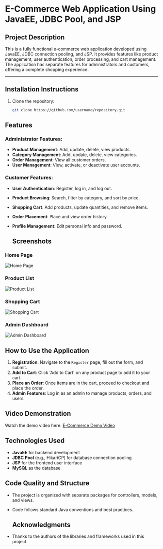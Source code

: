 
# E-Commerce Web Application Using JavaEE, JDBC Pool, and JSP

## Project Description

This is a fully functional e-commerce web application developed using JavaEE, JDBC connection pooling, and JSP. It provides features like product management, user authentication, order processing, and cart management. The application has separate features for administrators and customers, offering a complete shopping experience.

---

## Installation Instructions

1. Clone the repository:
   ```bash
   git clone https://github.com/username/repository.git

## Features

### Administrator Features:
- **Product Management**: Add, update, delete, view products.
- **Category Management**: Add, update, delete, view categories.
- **Order Management**: View all customer orders.
- **User Management**: View, activate, or deactivate user accounts.

### Customer Features:
- **User Authentication**: Register, log in, and log out.
- **Product Browsing**: Search, filter by category, and sort by price.
- **Shopping Cart**: Add products, update quantities, and remove items.
- **Order Placement**: Place and view order history.
- **Profile Management**: Edit personal info and password.

  ## Screenshots

### Home Page
![Home Page](./screenshots/home_page.png)

### Product List
![Product List](./screenshots/product_list.png)

### Shopping Cart
![Shopping Cart](./screenshots/cart.png)

### Admin Dashboard
![Admin Dashboard](./screenshots/admin_dashboard.png)


## How to Use the Application

1. **Registration**: Navigate to the `Register` page, fill out the form, and submit.
2. **Add to Cart**: Click 'Add to Cart' on any product page to add it to your cart.
3. **Place an Order**: Once items are in the cart, proceed to checkout and place the order.
4. **Admin Features**: Log in as an admin to manage products, orders, and users.

## Video Demonstration

Watch the demo video here: [E-Commerce Demo Video](https://youtu.be/your-video-link)

## Technologies Used

- **JavaEE** for backend development
- **JDBC Pool** (e.g., HikariCP) for database connection pooling
- **JSP** for the frontend user interface
- **MySQL** as the database
  
## Code Quality and Structure

- The project is organized with separate packages for controllers, models, and views.
- Code follows standard Java conventions and best practices.

  ## Acknowledgments

- Thanks to the authors of the libraries and frameworks used in this project.








